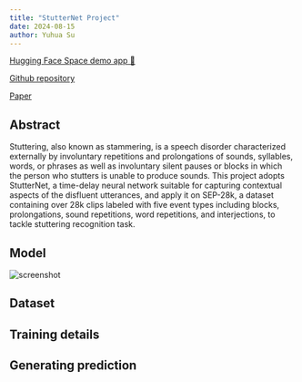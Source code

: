 ```yaml
---
title: "StutterNet Project"
date: 2024-08-15
author: Yuhua Su
---
```


[Hugging Face Space demo app 🤗 ](https://huggingface.co/spaces/huazai676/StutterRecognition)

[Github repository](https://github.com/huazai6161/EC523-Final-Project)

[Paper](https://arxiv.org/abs/2105.05599)

## Abstract

Stuttering, also known as stammering, is a speech disorder characterized externally by involuntary repetitions and prolongations of sounds, syllables, words, or phrases as well as involuntary silent pauses or blocks in which the person who stutters is unable to produce sounds. This project adopts StutterNet, a time-delay neural network suitable for capturing contextual aspects of the disfluent utterances, and apply it on SEP-28k, a dataset containing over 28k clips labeled with five event types including blocks, prolongations, sound repetitions, word repetitions, and interjections, to tackle stuttering recognition task.

## Model

![screenshot]([stutternet.png](https://github.com/huazai6161/skills-github-pages/blob/main/_posts/stutternet.png) "StutterNet Architecture")

## Dataset

## Training details

## Generating prediction
